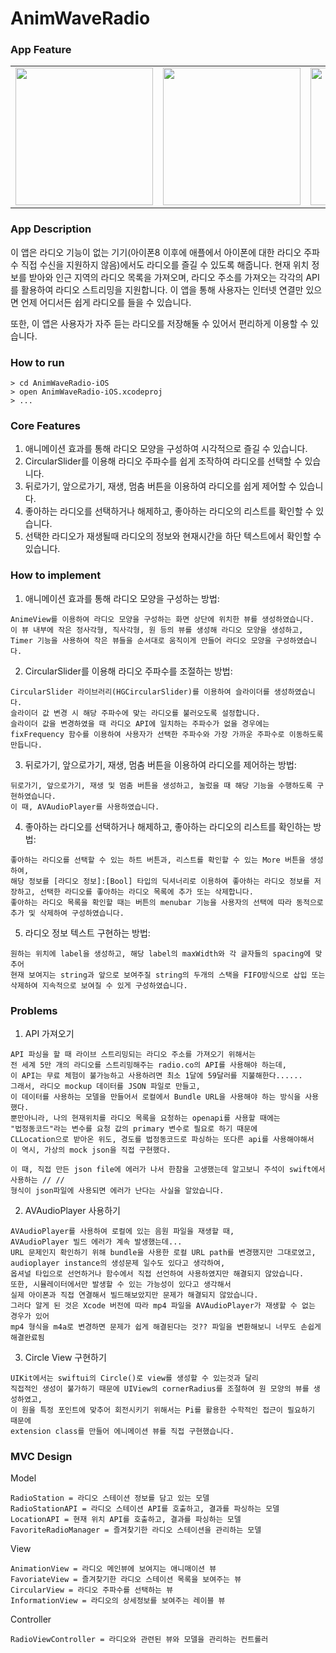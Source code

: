 # AnimWaveRadio

### App Feature

<table>
<tr>
<td>
<img src="https://user-images.githubusercontent.com/111719007/220984104-ceb9bed8-939d-4a62-8347-6d04765d4fee.gif" width="220" />
</td>
<td>
<img src="https://user-images.githubusercontent.com/111719007/220984124-5a3b7954-af92-41c4-babb-3bafc0ab6b77.gif" width="220" />
</td>
<td>
<img src="https://user-images.githubusercontent.com/111719007/220984147-13c19ed3-1fdd-4d3a-9e17-47e1aba1f53d.gif" width="220" />
</td>
<td>
<img src="https://user-images.githubusercontent.com/111719007/220984157-a10fbf26-5fac-47fa-9460-71d832c62f4e.gif" width="220" />
</td>
</tr>
</table>

### App Description

이 앱은 라디오 기능이 없는 기기(아이폰8 이후에 애플에서 아이폰에 대한 라디오 주파수 직접 수신을 지원하지 않음)에서도 라디오를 즐길 수 있도록 해줍니다. 현재 위치 정보를 받아와 인근 지역의 라디오 목록을 가져오며, 라디오 주소를 가져오는 각각의 API를 활용하여 라디오 스트리밍을 지원합니다. 이 앱을 통해 사용자는 인터넷 연결만 있으면 언제 어디서든 쉽게 라디오를 들을 수 있습니다.

또한, 이 앱은 사용자가 자주 듣는 라디오를 저장해둘 수 있어서 편리하게 이용할 수 있습니다. 

### How to run

```
> cd AnimWaveRadio-iOS
> open AnimWaveRadio-iOS.xcodeproj
> ...
```

### Core Features

1. 애니메이션 효과를 통해 라디오 모양을 구성하여 시각적으로 즐길 수 있습니다.
2. CircularSlider를 이용해 라디오 주파수를 쉽게 조작하여 라디오를 선택할 수 있습니다.
3. 뒤로가기, 앞으로가기, 재생, 멈춤 버튼을 이용하여 라디오를 쉽게 제어할 수 있습니다.
4. 좋아하는 라디오를 선택하거나 해제하고, 좋아하는 라디오의 리스트를 확인할 수 있습니다.
5. 선택한 라디오가 재생될때 라디오의 정보와 현재시간을 하단 텍스트에서 확인할 수 있습니다.

### How to implement

1. 애니메이션 효과를 통해 라디오 모양을 구성하는 방법:
```
AnimeView를 이용하여 라디오 모양을 구성하는 화면 상단에 위치한 뷰를 생성하였습니다.
이 뷰 내부에 작은 정사각형, 직사각형, 원 등의 뷰를 생성해 라디오 모양을 생성하고,
Timer 기능을 사용하여 작은 뷰들을 순서대로 움직이게 만들어 라디오 모양을 구성하였습니다.
```
2. CircularSlider를 이용해 라디오 주파수를 조절하는 방법:
```
CircularSlider 라이브러리(HGCircularSlider)를 이용하여 슬라이더를 생성하였습니다.
슬라이더 값 변경 시 해당 주파수에 맞는 라디오를 불러오도록 설정합니다.
슬라이더 값을 변경하였을 때 라디오 API에 일치하는 주파수가 없을 경우에는 
fixFrequency 함수를 이용하여 사용자가 선택한 주파수와 가장 가까운 주파수로 이동하도록 만듭니다.
```
3. 뒤로가기, 앞으로가기, 재생, 멈춤 버튼을 이용하여 라디오를 제어하는 방법:
```
뒤로가기, 앞으로가기, 재생 및 멈춤 버튼을 생성하고, 눌렀을 때 해당 기능을 수행하도록 구현하였습니다.
이 때, AVAudioPlayer를 사용하였습니다.
```
4. 좋아하는 라디오를 선택하거나 해제하고, 좋아하는 라디오의 리스트를 확인하는 방법:
```
좋아하는 라디오를 선택할 수 있는 하트 버튼과, 리스트를 확인할 수 있는 More 버튼을 생성하여, 
해당 정보를 [라디오 정보]:[Bool] 타입의 딕셔너리로 이용하여 좋아하는 라디오 정보를 저장하고, 선택한 라디오를 좋아하는 라디오 목록에 추가 또는 삭제합니다.
좋아하는 라디오 목록을 확인할 때는 버튼의 menubar 기능을 사용자의 선택에 따라 동적으로 추가 및 삭제하여 구성하였습니다.
```
5. 라디오 정보 텍스트 구현하는 방법:
```
원하는 위치에 label을 생성하고, 해당 label의 maxWidth와 각 글자들의 spacing에 맞추어
현재 보여지는 string과 앞으로 보여주질 string의 두개의 스택을 FIFO방식으로 삽입 또는 삭제하여 지속적으로 보여질 수 있게 구성하였습니다.
```

### Problems

1. API 가져오기
```
API 파싱을 할 때 라이브 스트리밍되는 라디오 주소를 가져오기 위해서는 
전 세계 5만 개의 라디오를 스트리밍해주는 radio.co의 API를 사용해야 하는데, 
이 API는 무료 체험이 불가능하고 사용하려면 최소 1달에 59달러를 지불해한다...... 
그래서, 라디오 mockup 데이터를 JSON 파일로 만들고, 
이 데이터를 사용하는 모델을 만들어서 로컬에서 Bundle URL을 사용해야 하는 방식을 사용했다. 
뿐만아니라, 나의 현재위치를 라디오 목록을 요청하는 openapi를 사용할 때에는 
"법정동코드"라는 변수를 요청 값의 primary 변수로 필요로 하기 때문에 
CLLocation으로 받아온 위도, 경도를 법정동코드로 파싱하는 또다른 api를 사용해야해서 
이 역시, 가상의 mock json을 직접 구현했다.

이 때, 직접 만든 json file에 에러가 나서 한참을 고생했는데 알고보니 주석이 swift에서 사용하는 // // 
형식이 json파일에 사용되면 에러가 난다는 사실을 알았습니다.
```
2. AVAudioPlayer 사용하기
```
AVAudioPlayer를 사용하여 로컬에 있는 음원 파일을 재생할 때, 
AVAudioPlayer 빌드 에러가 계속 발생했는데... 
URL 문제인지 확인하기 위해 bundle을 사용한 로컬 URL path를 변경했지만 그대로였고, 
audioplayer instance의 생성문제 일수도 있다고 생각하여, 
옵셔널 타입으로 선언하거나 함수에서 직접 선언하여 사용하였지만 해결되지 않았습니다. 
또한, 시뮬레이터에서만 발생할 수 있는 가능성이 있다고 생각해서 
실제 아이폰과 직접 연결해서 빌드해보았지만 문제가 해결되지 않았습니다. 
그러다 알게 된 것은 Xcode 버전에 따라 mp4 파일을 AVAudioPlayer가 재생할 수 없는 경우가 있어 
mp4 형식을 m4a로 변경하면 문제가 쉽게 해결된다는 것?? 파일을 변환해보니 너무도 손쉽게 해결완료됨
```
3. Circle View 구현하기
```
UIKit에서는 swiftui의 Circle()로 view를 생성할 수 있는것과 달리 
직접적인 생성이 불가하기 때문에 UIView의 cornerRadius를 조절하여 원 모양의 뷰를 생성하였고, 
이 원을 특정 포인트에 맞추어 회전시키기 위해서는 Pi를 활용한 수학적인 접근이 필요하기 때문에 
extension class를 만들어 에니메이션 뷰를 직접 구현했습니다. 
```

### MVC Design

Model
```
RadioStation = 라디오 스테이션 정보를 담고 있는 모델
RadioStationAPI = 라디오 스테이션 API를 호출하고, 결과를 파싱하는 모델
LocationAPI = 현재 위치 API를 호출하고, 결과를 파싱하는 모델
FavoriteRadioManager = 즐겨찾기한 라디오 스테이션을 관리하는 모델
```
View
```
AnimationView = 라디오 메인뷰에 보여지는 애니매이션 뷰
FavoriateView = 즐겨찾기한 라디오 스테이션 목록을 보여주는 뷰 
CircularView = 라디오 주파수를 선택하는 뷰
InformationView = 라디오의 상세정보를 보여주는 레이블 뷰
```
Controller
```
RadioViewController = 라디오와 관련된 뷰와 모델을 관리하는 컨트롤러
```
